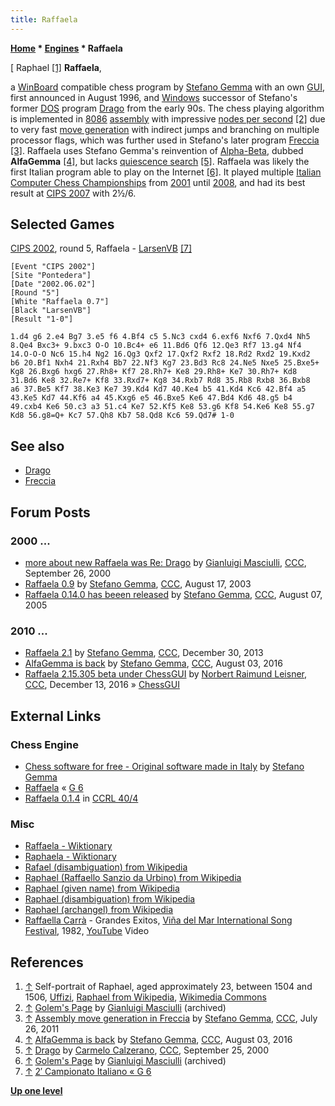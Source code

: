 ```yaml
---
title: Raffaela
---
```

**[Home](Home "Home") \* [Engines](Engines "Engines") \* Raffaela**



[ Raphael <a id="cite-note-1" href="#cite-ref-1">[1]</a>
**Raffaela**,  

a [WinBoard](WinBoard "WinBoard") compatible chess program by [Stefano Gemma](Stefano_Gemma "Stefano Gemma") with an own [GUI](GUI "GUI"), first announced in August 1996, and [Windows](Windows "Windows") successor of Stefano's former [DOS](MS-DOS "MS-DOS") program [Drago](Drago "Drago") from the early 90s. The chess playing algorithm is implemented in [8086](8086 "8086") [assembly](Assembly "Assembly") with impressive [nodes per second](Nodes_per_Second "Nodes per Second") <a id="cite-note-2" href="#cite-ref-2">[2]</a> due to very fast [move generation](Move_Generation "Move Generation") with indirect jumps and branching on multiple processor flags, 
which was further used in Stefano's later program [Freccia](Freccia "Freccia") <a id="cite-note-3" href="#cite-ref-3">[3]</a>. Raffaela uses Stefano Gemma's reinvention of [Alpha-Beta](Alpha-Beta "Alpha-Beta"), dubbed **AlfaGemma** <a id="cite-note-4" href="#cite-ref-4">[4]</a>, but lacks [quiescence search](Quiescence_Search "Quiescence Search") <a id="cite-note-5" href="#cite-ref-5">[5]</a>. 
Raffaela was likely the first Italian program able to play on the Internet <a id="cite-note-6" href="#cite-ref-6">[6]</a>. It played multiple [Italian Computer Chess Championships](Italian_Computer_Chess_Championship "Italian Computer Chess Championship") from [2001](CIPS_2001 "CIPS 2001") until [2008](CCC_2008 "CCC 2008"), and had its best result at [CIPS 2007](CIPS_2007 "CIPS 2007") with 2½/6.



## Selected Games


[CIPS 2002](CIPS_2002 "CIPS 2002"), round 5, Raffaela - [LarsenVB](LarsenVB "LarsenVB") <a id="cite-note-7" href="#cite-ref-7">[7]</a>




```
[Event "CIPS 2002"]
[Site "Pontedera"]
[Date "2002.06.02"]
[Round "5"]
[White "Raffaela 0.7"]
[Black "LarsenVB"]
[Result "1-0"]

1.d4 g6 2.e4 Bg7 3.e5 f6 4.Bf4 c5 5.Nc3 cxd4 6.exf6 Nxf6 7.Qxd4 Nh5
8.Qe4 Bxc3+ 9.bxc3 O-O 10.Bc4+ e6 11.Bd6 Qf6 12.Qe3 Rf7 13.g4 Nf4 
14.O-O-O Nc6 15.h4 Ng2 16.Qg3 Qxf2 17.Qxf2 Rxf2 18.Rd2 Rxd2 19.Kxd2 
b6 20.Bf1 Nxh4 21.Rxh4 Bb7 22.Nf3 Kg7 23.Bd3 Rc8 24.Ne5 Nxe5 25.Bxe5+
Kg8 26.Bxg6 hxg6 27.Rh8+ Kf7 28.Rh7+ Ke8 29.Rh8+ Ke7 30.Rh7+ Kd8 
31.Bd6 Ke8 32.Re7+ Kf8 33.Rxd7+ Kg8 34.Rxb7 Rd8 35.Rb8 Rxb8 36.Bxb8
a6 37.Be5 Kf7 38.Ke3 Ke7 39.Kd4 Kd7 40.Ke4 b5 41.Kd4 Kc6 42.Bf4 a5 
43.Ke5 Kd7 44.Kf6 a4 45.Kxg6 e5 46.Bxe5 Ke6 47.Bd4 Kd6 48.g5 b4 
49.cxb4 Ke6 50.c3 a3 51.c4 Ke7 52.Kf5 Ke8 53.g6 Kf8 54.Ke6 Ke8 55.g7
Kd8 56.g8=Q+ Kc7 57.Qh8 Kb7 58.Qd8 Kc6 59.Qd7# 1-0

```

## See also


* [Drago](Drago "Drago")
* [Freccia](Freccia "Freccia")


## Forum Posts


### 2000 ...


* [more about new Raffaela was Re: Drago](https://www.stmintz.com/ccc/index.php?id=130618) by [Gianluigi Masciulli](Gianluigi_Masciulli "Gianluigi Masciulli"), [CCC](CCC "CCC"), September 26, 2000
* [Raffaela 0.9](https://www.stmintz.com/ccc/index.php?id=311652) by [Stefano Gemma](Stefano_Gemma "Stefano Gemma"), [CCC](CCC "CCC"), August 17, 2003
* [Raffaela 0.14.0 has beeen released](https://www.stmintz.com/ccc/index.php?id=440629) by [Stefano Gemma](Stefano_Gemma "Stefano Gemma"), [CCC](CCC "CCC"), August 07, 2005


### 2010 ...


* [Raffaela 2.1](http://www.talkchess.com/forum/viewtopic.php?t=50690) by [Stefano Gemma](Stefano_Gemma "Stefano Gemma"), [CCC](CCC "CCC"), December 30, 2013
* [AlfaGemma is back](http://www.talkchess.com/forum/viewtopic.php?t=61024) by [Stefano Gemma](Stefano_Gemma "Stefano Gemma"), [CCC](CCC "CCC"), August 03, 2016
* [Raffaela 2.15.305 beta under ChessGUI](http://www.talkchess.com/forum/viewtopic.php?t=62472) by [Norbert Raimund Leisner](Norbert_Raimund_Leisner "Norbert Raimund Leisner"), [CCC](CCC "CCC"), December 13, 2016 » [ChessGUI](ChessGUI "ChessGUI")


## External Links


### Chess Engine


* [Chess software for free - Original software made in Italy](http://www.linformatica.com/index-scacchi.php) by [Stefano Gemma](Stefano_Gemma "Stefano Gemma")
* [Raffaela](https://www.g-sei.org/category/chess-engines/raffaela/) « [G 6](G_6 "G 6")
* [Raffaela 0.1.4](http://www.computerchess.org.uk/ccrl/404/cgi/engine_details.cgi?print=Details&each_game=1&eng=Raffaela%200.1.4#Raffaela_0_1_4) in [CCRL 40/4](CCRL "CCRL")


### Misc


* [Raffaela - Wiktionary](https://en.wiktionary.org/wiki/Raffaela)
* [Raphaela - Wiktionary](https://en.wiktionary.org/wiki/Raphaela)
* [Rafael (disambiguation) from Wikipedia](https://en.wikipedia.org/wiki/Rafael)
* [Raphael (Raffaello Sanzio da Urbino) from Wikipedia](https://en.wikipedia.org/wiki/Raphael)
* [Raphael (given name) from Wikipedia](https://en.wikipedia.org/wiki/Raphael_%28given_name%29)
* [Raphael (disambiguation) from Wikipedia](https://en.wikipedia.org/wiki/Raphael_%28disambiguation%29)
* [Raphael (archangel) from Wikipedia](https://en.wikipedia.org/wiki/Raphael_%28archangel%29)
* [Raffaella Carrà](https://en.wikipedia.org/wiki/Raffaella_Carr%C3%A0) - Grandes Exitos, [Viña del Mar International Song Festival](https://en.wikipedia.org/wiki/Vi%C3%B1a_del_Mar_International_Song_Festival), 1982, [YouTube](https://en.wikipedia.org/wiki/YouTube) Video


 
## References


1. <a id="cite-ref-1" href="#cite-note-1">↑</a> Self-portrait of Raphael, aged approximately 23, between 1504 and 1506, [Uffizi](https://en.wikipedia.org/wiki/Uffizi), [Raphael from Wikipedia](https://en.wikipedia.org/wiki/Raphael), [Wikimedia Commons](https://en.wikipedia.org/wiki/Wikimedia_Commons)
2. <a id="cite-ref-2" href="#cite-note-2">↑</a> [Golem's Page](http://www.oocities.org/gmasciulli/indexOld.html) by [Gianluigi Masciulli](Gianluigi_Masciulli "Gianluigi Masciulli") (archived)
3. <a id="cite-ref-3" href="#cite-note-3">↑</a> [Assembly move generation in Freccia](http://www.talkchess.com/forum/viewtopic.php?t=39873) by [Stefano Gemma](Stefano_Gemma "Stefano Gemma"), [CCC](CCC "CCC"), July 26, 2011
4. <a id="cite-ref-4" href="#cite-note-4">↑</a> [AlfaGemma is back](http://www.talkchess.com/forum/viewtopic.php?t=61024) by [Stefano Gemma](Stefano_Gemma "Stefano Gemma"), [CCC](CCC "CCC"), August 03, 2016
5. <a id="cite-ref-5" href="#cite-note-5">↑</a> [Drago](https://www.stmintz.com/ccc/index.php?id=130537) by [Carmelo Calzerano](Carmelo_Calzerano "Carmelo Calzerano"), [CCC](CCC "CCC"), September 25, 2000
6. <a id="cite-ref-6" href="#cite-note-6">↑</a> [Golem's Page](http://www.oocities.org/gmasciulli/indexOld.html) by [Gianluigi Masciulli](Gianluigi_Masciulli "Gianluigi Masciulli") (archived)
7. <a id="cite-ref-7" href="#cite-note-7">↑</a> [2′ Campionato Italiano « G 6](https://www.g-sei.org/2-campionato-italiano/)

**[Up one level](Engines "Engines")**







 
